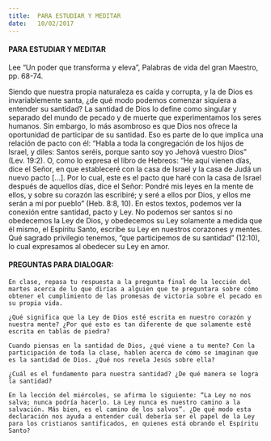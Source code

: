 ```yaml
---
title:  PARA ESTUDIAR Y MEDITAR
date:   10/02/2017
---
```


#### PARA ESTUDIAR Y MEDITAR

Lee “Un poder que transforma y eleva”, Palabras de vida del gran Maestro, pp. 68-74.

Siendo que nuestra propia naturaleza es caída y corrupta, y la de Dios es invariablemente santa, ¿de qué modo podemos comenzar siquiera a entender su santidad? La santidad de Dios lo define como singular y separado del mundo de pecado y de muerte que experimentamos los seres humanos. Sin embargo, lo más asombroso es que Dios nos ofrece la oportunidad de participar de su santidad. Eso es parte de lo que implica una relación de pacto con él: “Habla a toda la congregación de los hijos de Israel, y diles: Santos seréis, porque santo soy yo Jehová vuestro Dios” (Lev. 19:2). O, como lo expresa el libro de Hebreos: “He aquí vienen días, dice el Señor, en que estableceré con la casa de Israel y la casa de Judá un nuevo pacto [...]. Por lo cual, este es el pacto que haré con la casa de Israel después de aquellos días, dice el Señor: Pondré mis leyes en la mente de ellos, y sobre su corazón las escribiré; y seré a ellos por Dios, y ellos me serán a mí por pueblo” (Heb. 8:8, 10). En estos textos, podemos ver la conexión entre santidad, pacto y Ley. No podemos ser santos si no obedecemos la Ley de Dios, y obedecemos su Ley solamente a medida que él mismo, el Espíritu Santo, escribe su Ley en nuestros corazones y mentes. Qué sagrado privilegio tenemos, “que participemos de su santidad” (12:10), lo cual expresamos al obedecer su Ley en amor.

#### PREGUNTAS PARA DIALOGAR:

`En clase, repasa tu respuesta a la pregunta final de la lección del martes acerca de lo que dirías a alguien que te preguntara sobre cómo obtener el cumplimiento de las promesas de victoria sobre el pecado en su propia vida.`

`¿Qué significa que la Ley de Dios esté escrita en nuestro corazón y nuestra mente? ¿Por qué esto es tan diferente de que solamente esté escrita en tablas de piedra?`

`Cuando piensas en la santidad de Dios, ¿qué viene a tu mente? Con la participación de toda la clase, hablen acerca de cómo se imaginan que es la santidad de Dios. ¿Qué nos revela Jesús sobre ella?`

`¿Cuál es el fundamento para nuestra santidad? ¿De qué manera se logra la santidad?`

`En la lección del miércoles, se afirma lo siguiente: “La Ley no nos salva; nunca podría hacerlo. La Ley nunca es nuestro camino a la salvación. Más bien, es el camino de los salvos”. ¿De qué modo esta declaración nos ayuda a entender cuál debería ser el papel de la Ley para los cristianos santificados, en quienes está obrando el Espíritu Santo?`